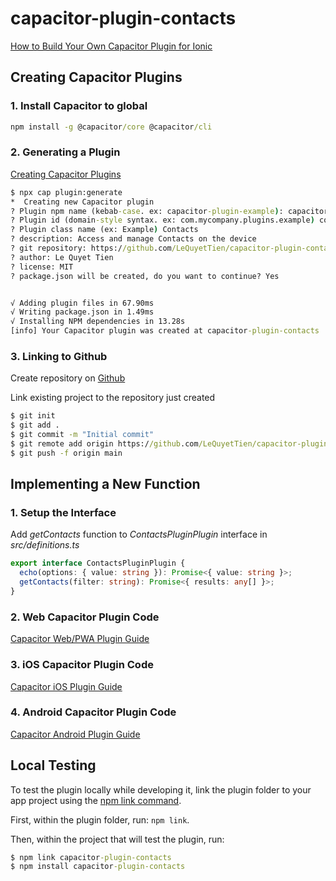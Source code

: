 # capacitor-plugin-contacts

[How to Build Your Own Capacitor Plugin for Ionic](https://devdactic.com/build-capacitor-plugin/)

## Creating Capacitor Plugins

### 1. Install Capacitor to global

```cmd
npm install -g @capacitor/core @capacitor/cli
```

### 2. Generating a Plugin

[Creating Capacitor Plugins](https://capacitorjs.com/docs/plugins/creating-plugins)

```cmd
$ npx cap plugin:generate
*  Creating new Capacitor plugin
? Plugin npm name (kebab-case. ex: capacitor-plugin-example): capacitor-plugin-contacts
? Plugin id (domain-style syntax. ex: com.mycompany.plugins.example) com.lequyettien.plugins.contacts
? Plugin class name (ex: Example) Contacts
? description: Access and manage Contacts on the device
? git repository: https://github.com/LeQuyetTien/capacitor-plugin-contacts.git
? author: Le Quyet Tien
? license: MIT
? package.json will be created, do you want to continue? Yes


√ Adding plugin files in 67.90ms
√ Writing package.json in 1.49ms
√ Installing NPM dependencies in 13.28s
[info] Your Capacitor plugin was created at capacitor-plugin-contacts
```

### 3. Linking to Github

Create repository on [Github](https://github.com/new)

Link existing project to the repository just created

```cmd
$ git init
$ git add .
$ git commit -m "Initial commit"
$ git remote add origin https://github.com/LeQuyetTien/capacitor-plugin-contacts.git
$ git push -f origin main
```

## Implementing a New Function

### 1. Setup the Interface

Add *getContacts* function to *ContactsPluginPlugin* interface in *src/definitions.ts*

```ts
export interface ContactsPluginPlugin {
  echo(options: { value: string }): Promise<{ value: string }>;
  getContacts(filter: string): Promise<{ results: any[] }>;
}
```

### 2. Web Capacitor Plugin Code

[Capacitor Web/PWA Plugin Guide](https://capacitorjs.com/docs/plugins/web)

### 3. iOS Capacitor Plugin Code

[Capacitor iOS Plugin Guide](https://capacitorjs.com/docs/plugins/ios)

### 4. Android Capacitor Plugin Code

[Capacitor Android Plugin Guide](https://capacitorjs.com/docs/plugins/android)

## Local Testing

To test the plugin locally while developing it, link the plugin folder to your app project using the [npm link command](https://docs.npmjs.com/cli/link/).

First, within the plugin folder, run: `npm link`.

Then, within the project that will test the plugin, run:

```cmd
$ npm link capacitor-plugin-contacts
$ npm install capacitor-plugin-contacts
```